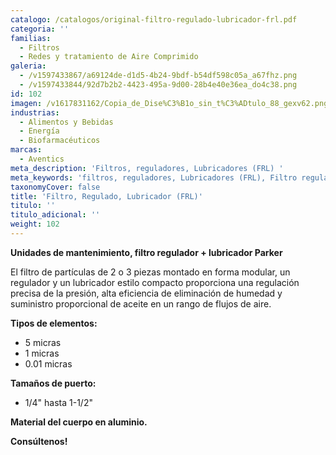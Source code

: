 ```yaml
---
catalogo: /catalogos/original-filtro-regulado-lubricador-frl.pdf
categoria: ''
familias:
  - Filtros
  - Redes y tratamiento de Aire Comprimido
galeria:
  - /v1597433867/a69124de-d1d5-4b24-9bdf-b54df598c05a_a67fhz.png
  - /v1597433844/92d7b2b2-4423-495a-9d00-28b4e40e36ea_do4c38.png
id: 102
imagen: /v1617831162/Copia_de_Dise%C3%B1o_sin_t%C3%ADtulo_88_gexv62.png
industrias:
  - Alimentos y Bebidas
  - Energía
  - Biofarmacéuticos
marcas:
  - Aventics
meta_description: 'Filtros, reguladores, Lubricadores (FRL) '
meta_keywords: 'filtros, reguladores, Lubricadores (FRL), Filtro regulador lubricador'
taxonomyCover: false
title: 'Filtro, Regulado, Lubricador (FRL)'
titulo: ''
titulo_adicional: ''
weight: 102
---
```




**Unidades de mantenimiento, filtro regulador + lubricador Parker**

El filtro de partículas de 2 o 3 piezas montado en forma modular, un regulador y un lubricador estilo compacto proporciona una regulación precisa de la presión, alta eficiencia de eliminación de humedad y suministro proporcional de aceite en un rango de flujos de aire.

**Tipos de elementos:**

* 5 micras
* 1 micras
* 0.01 micras

**Tamaños de puerto:**

* 1/4" hasta 1-1/2"

**Material del cuerpo en aluminio.**

**Consúltenos!**
